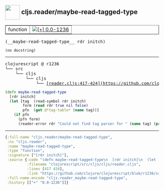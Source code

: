 ## <img width="48px" valign="middle" src="http://i.imgur.com/Hi20huC.png"> cljs.reader/maybe-read-tagged-type

 <table border="1">
<tr>
<td>function</td>
<td><a href="https://github.com/cljsinfo/api-refs/tree/0.0-1236"><img valign="middle" alt="[+] 0.0-1236" src="https://img.shields.io/badge/+-0.0--1236-lightgrey.svg"></a> </td>
</tr>
</table>

 <samp>
(__maybe-read-tagged-type__ rdr initch)<br>
</samp>

```
(no docstring)
```

---

 <pre>
clojurescript @ r1236
└── src
    └── cljs
        └── cljs
            └── <ins>[reader.cljs:417-424](https://github.com/clojure/clojurescript/blob/r1236/src/cljs/cljs/reader.cljs#L417-L424)</ins>
</pre>

```clj
(defn maybe-read-tagged-type
  [rdr initch]
  (let [tag  (read-symbol rdr initch)
        form (read rdr true nil false)
        pfn  (get @*tag-table* (name tag))]
    (if pfn
      (pfn form)
      (reader-error rdr "Could not find tag parser for " (name tag) (pr-str @*tag-table*)))))
```


---

```clj
{:full-name "cljs.reader/maybe-read-tagged-type",
 :ns "cljs.reader",
 :name "maybe-read-tagged-type",
 :type "function",
 :signature ["[rdr initch]"],
 :source {:code "(defn maybe-read-tagged-type\n  [rdr initch]\n  (let [tag  (read-symbol rdr initch)\n        form (read rdr true nil false)\n        pfn  (get @*tag-table* (name tag))]\n    (if pfn\n      (pfn form)\n      (reader-error rdr \"Could not find tag parser for \" (name tag) (pr-str @*tag-table*)))))",
          :filename "clojurescript/src/cljs/cljs/reader.cljs",
          :lines [417 424],
          :link "https://github.com/clojure/clojurescript/blob/r1236/src/cljs/cljs/reader.cljs#L417-L424"},
 :full-name-encode "cljs.reader_maybe-read-tagged-type",
 :history [["+" "0.0-1236"]]}

```
